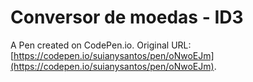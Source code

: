 # Conversor de moedas - ID3

A Pen created on CodePen.io. Original URL: [https://codepen.io/suianysantos/pen/oNwoEJm](https://codepen.io/suianysantos/pen/oNwoEJm).


